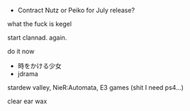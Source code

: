 - Contract Nutz or Peiko for July release?

what the fuck is kegel

start clannad. again.

do it now
- 時をかける少女
- jdrama

stardew valley, 
NieR:Automata,
E3 games (shit I need ps4...)

clear ear wax

